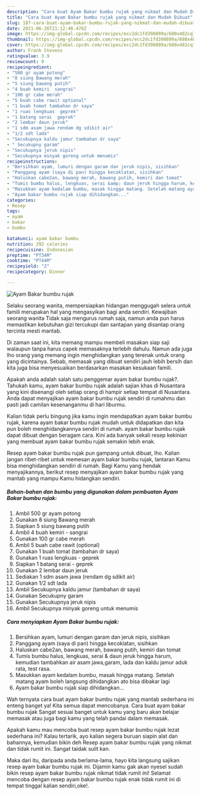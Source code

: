 ```yaml
---
description: "Cara buat Ayam Bakar bumbu rujak yang nikmat dan Mudah Dibuat"
title: "Cara buat Ayam Bakar bumbu rujak yang nikmat dan Mudah Dibuat"
slug: 187-cara-buat-ayam-bakar-bumbu-rujak-yang-nikmat-dan-mudah-dibuat
date: 2021-06-26T21:12:46.476Z
image: https://img-global.cpcdn.com/recipes/ecc2dc1fd398899a/680x482cq70/ayam-bakar-bumbu-rujak-foto-resep-utama.jpg
thumbnail: https://img-global.cpcdn.com/recipes/ecc2dc1fd398899a/680x482cq70/ayam-bakar-bumbu-rujak-foto-resep-utama.jpg
cover: https://img-global.cpcdn.com/recipes/ecc2dc1fd398899a/680x482cq70/ayam-bakar-bumbu-rujak-foto-resep-utama.jpg
author: Frank Stevens
ratingvalue: 3.9
reviewcount: 9
recipeingredient:
- "500 gr ayam potong"
- "8 siung Bawang merah"
- "5 siung bawang putih"
- "4 buah kemiri  sangrai"
- "100 gr cabe merah"
- "5 buah cabe rawit optional"
- "1 buah tomat tambahan dr saya"
- "1 ruas lengkuas  geprek"
- "1 batang serai  geprek"
- "2 lembar daun jeruk"
- "1 sdm asam jawa rendam dg sdikit air"
- "1/2 sdt lada"
- "Secukupnya kaldu jamur tambahan dr saya"
- " Secukupny garam"
- "Secukupnya jeruk nipis"
- "Secukupnya minyak goreng untuk menumis"
recipeinstructions:
- "Bersihkan ayam, lumuri dengan garam dan jeruk nipis, sisihkan"
- "Panggang ayam (saya di pan) hingga kecoklatan, sisihkan"
- "Haluskan cabe2an, bawang merah, bawang putih, kemiri dan tomat"
- "Tumis bumbu halus, lengkuas, serai &amp; daun jeruk hingga harum, kemudian tambahkan air asam jawa,garam, lada dan kaldu jamur aduk rata, test rasa."
- "Masukkan ayam kedalam bumbu, masak hingga matang. Setelah matang ayam boleh langsung dihidangkan ato bisa dibakar lagi"
- "Ayam bakar bumbu rujak siap dihidangkan..."
categories:
- Resep
tags:
- ayam
- bakar
- bumbu

katakunci: ayam bakar bumbu 
nutrition: 292 calories
recipecuisine: Indonesian
preptime: "PT34M"
cooktime: "PT44M"
recipeyield: "2"
recipecategory: Dinner

---
```



![Ayam Bakar bumbu rujak](https://img-global.cpcdn.com/recipes/ecc2dc1fd398899a/680x482cq70/ayam-bakar-bumbu-rujak-foto-resep-utama.jpg)

Selaku seorang wanita, mempersiapkan hidangan menggugah selera untuk famili merupakan hal yang mengasyikan bagi anda sendiri. Kewajiban seorang  wanita Tidak saja mengurus rumah saja, namun anda pun harus memastikan kebutuhan gizi tercukupi dan santapan yang disantap orang tercinta mesti mantab.

Di zaman  saat ini, kita memang mampu membeli masakan siap saji walaupun tanpa harus capek memasaknya terlebih dahulu. Namun ada juga lho orang yang memang ingin menghidangkan yang terenak untuk orang yang dicintainya. Sebab, memasak yang dibuat sendiri jauh lebih bersih dan kita juga bisa menyesuaikan berdasarkan masakan kesukaan famili. 



Apakah anda adalah salah satu penggemar ayam bakar bumbu rujak?. Tahukah kamu, ayam bakar bumbu rujak adalah sajian khas di Nusantara yang kini disenangi oleh setiap orang di hampir setiap tempat di Nusantara. Anda dapat menyajikan ayam bakar bumbu rujak sendiri di rumahmu dan pasti jadi camilan kesenanganmu di hari liburmu.

Kalian tidak perlu bingung jika kamu ingin mendapatkan ayam bakar bumbu rujak, karena ayam bakar bumbu rujak mudah untuk didapatkan dan kita pun boleh menghidangkannya sendiri di rumah. ayam bakar bumbu rujak dapat dibuat dengan beragam cara. Kini ada banyak sekali resep kekinian yang membuat ayam bakar bumbu rujak semakin lebih enak.

Resep ayam bakar bumbu rujak pun gampang untuk dibuat, lho. Kalian jangan ribet-ribet untuk memesan ayam bakar bumbu rujak, lantaran Kamu bisa menghidangkan sendiri di rumah. Bagi Kamu yang hendak menyajikannya, berikut resep menyajikan ayam bakar bumbu rujak yang mantab yang mampu Kamu hidangkan sendiri.

<!--inarticleads1-->

##### Bahan-bahan dan bumbu yang digunakan dalam pembuatan Ayam Bakar bumbu rujak:

1. Ambil 500 gr ayam potong
1. Gunakan 8 siung Bawang merah
1. Siapkan 5 siung bawang putih
1. Ambil 4 buah kemiri - sangrai
1. Gunakan 100 gr cabe merah
1. Ambil 5 buah cabe rawit (optional)
1. Gunakan 1 buah tomat (tambahan dr saya)
1. Gunakan 1 ruas lengkuas - geprek
1. Siapkan 1 batang serai - geprek
1. Gunakan 2 lembar daun jeruk
1. Sediakan 1 sdm asam jawa (rendam dg sdikit air)
1. Gunakan 1/2 sdt lada
1. Ambil Secukupnya kaldu jamur (tambahan dr saya)
1. Gunakan  Secukupny garam
1. Gunakan Secukupnya jeruk nipis
1. Ambil Secukupnya minyak goreng untuk menumis




<!--inarticleads2-->

##### Cara menyiapkan Ayam Bakar bumbu rujak:

1. Bersihkan ayam, lumuri dengan garam dan jeruk nipis, sisihkan
1. Panggang ayam (saya di pan) hingga kecoklatan, sisihkan
1. Haluskan cabe2an, bawang merah, bawang putih, kemiri dan tomat
1. Tumis bumbu halus, lengkuas, serai &amp; daun jeruk hingga harum, kemudian tambahkan air asam jawa,garam, lada dan kaldu jamur aduk rata, test rasa.
1. Masukkan ayam kedalam bumbu, masak hingga matang. Setelah matang ayam boleh langsung dihidangkan ato bisa dibakar lagi
1. Ayam bakar bumbu rujak siap dihidangkan...




Wah ternyata cara buat ayam bakar bumbu rujak yang mantab sederhana ini enteng banget ya! Kita semua dapat mencobanya. Cara buat ayam bakar bumbu rujak Sangat sesuai banget untuk kamu yang baru akan belajar memasak atau juga bagi kamu yang telah pandai dalam memasak.

Apakah kamu mau mencoba buat resep ayam bakar bumbu rujak lezat sederhana ini? Kalau tertarik, ayo kalian segera buruan siapin alat dan bahannya, kemudian bikin deh Resep ayam bakar bumbu rujak yang nikmat dan tidak rumit ini. Sangat taidak sulit kan. 

Maka dari itu, daripada anda berlama-lama, hayo kita langsung sajikan resep ayam bakar bumbu rujak ini. Dijamin kamu gak akan nyesel sudah bikin resep ayam bakar bumbu rujak nikmat tidak rumit ini! Selamat mencoba dengan resep ayam bakar bumbu rujak enak tidak rumit ini di tempat tinggal kalian sendiri,oke!.

